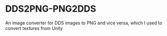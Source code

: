 # DDS2PNG-PNG2DDS
An image converter for DDS images to PNG and vice versa, which I used to convert textures from Unity
